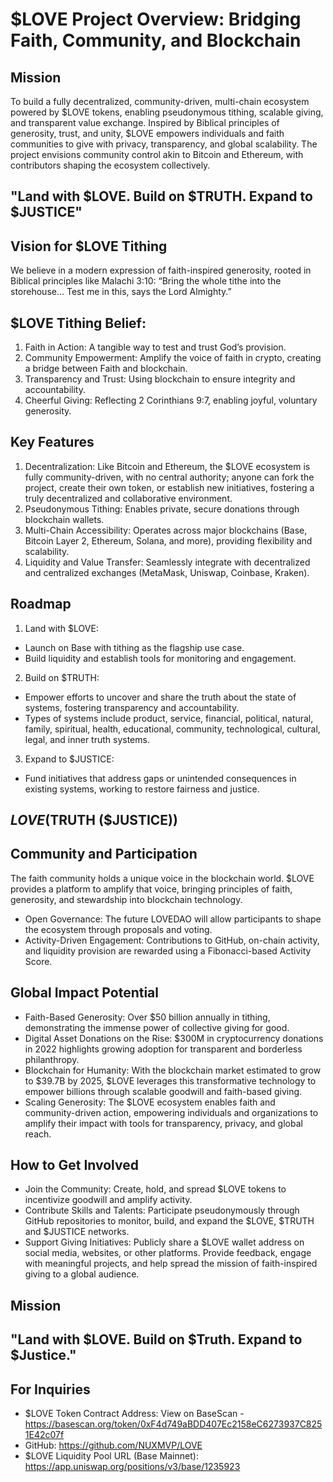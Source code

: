 # $LOVE Project Overview: Bridging Faith, Community, and Blockchain
## Mission
To build a fully decentralized, community-driven, multi-chain ecosystem powered by $LOVE tokens, enabling pseudonymous tithing, scalable giving, and transparent value exchange. Inspired by Biblical principles of generosity, trust, and unity, $LOVE empowers individuals and faith communities to give with privacy, transparency, and global scalability. The project envisions community control akin to Bitcoin and Ethereum, with contributors shaping the ecosystem collectively.

## "Land with $LOVE. Build on $TRUTH. Expand to $JUSTICE"

## Vision for $LOVE Tithing
We believe in a modern expression of faith-inspired generosity, rooted in Biblical principles like Malachi 3:10:
“Bring the whole tithe into the storehouse... Test me in this, says the Lord Almighty.”

## $LOVE Tithing Belief:
1. Faith in Action: A tangible way to test and trust God’s provision.
2. Community Empowerment: Amplify the voice of faith in crypto, creating a bridge between Faith and blockchain.
3. Transparency and Trust: Using blockchain to ensure integrity and accountability.
4. Cheerful Giving: Reflecting 2 Corinthians 9:7, enabling joyful, voluntary generosity.

## Key Features
1. Decentralization: Like Bitcoin and Ethereum, the $LOVE ecosystem is fully community-driven, with no central authority; anyone can fork the project, create their own token, or establish new initiatives, fostering a truly decentralized and collaborative environment.
2. Pseudonymous Tithing: Enables private, secure donations through blockchain wallets.
3. Multi-Chain Accessibility: Operates across major blockchains (Base, Bitcoin Layer 2, Ethereum, Solana, and more), providing flexibility and scalability.
4. Liquidity and Value Transfer: Seamlessly integrate with decentralized and centralized exchanges (MetaMask, Uniswap, Coinbase, Kraken).

## Roadmap
1. Land with $LOVE:
- Launch on Base with tithing as the flagship use case.
- Build liquidity and establish tools for monitoring and engagement.

2. Build on $TRUTH:
- Empower efforts to uncover and share the truth about the state of systems, fostering transparency and accountability.  
- Types of systems include product, service, financial, political, natural, family, spiritual, health, educational, community, technological, cultural, legal, and inner truth systems.

3. Expand to $JUSTICE:
- Fund initiatives that address gaps or unintended consequences in existing systems, working to restore fairness and justice.

## $LOVE ($TRUTH ($JUSTICE))

## Community and Participation
The faith community holds a unique voice in the blockchain world. $LOVE provides a platform to amplify that voice, bringing principles of faith, generosity, and stewardship into blockchain technology.
- Open Governance: The future LOVEDAO will allow participants to shape the ecosystem through proposals and voting.
- Activity-Driven Engagement: Contributions to GitHub, on-chain activity, and liquidity provision are rewarded using a Fibonacci-based Activity Score.

## Global Impact Potential
- Faith-Based Generosity: Over $50 billion annually in tithing, demonstrating the immense power of collective giving for good.
- Digital Asset Donations on the Rise: $300M in cryptocurrency donations in 2022 highlights growing adoption for transparent and borderless philanthropy.
- Blockchain for Humanity: With the blockchain market estimated to grow to $39.7B by 2025, $LOVE leverages this transformative technology to empower billions through scalable goodwill and faith-based giving.
- Scaling Generosity: The $LOVE ecosystem enables faith and community-driven action, empowering individuals and organizations to amplify their impact with tools for transparency, privacy, and global reach.

## How to Get Involved
- Join the Community:
   Create, hold, and spread $LOVE tokens to incentivize goodwill and amplify activity.
- Contribute Skills and Talents:
   Participate pseudonymously through GitHub repositories to monitor, build, and expand the $LOVE, $TRUTH and $JUSTICE networks.
- Support Giving Initiatives: Publicly share a $LOVE wallet address on social media, websites, or other platforms. Provide feedback, engage with meaningful projects, and help spread the mission of faith-inspired giving to a global audience.

## Mission
## "Land with $LOVE. Build on $Truth. Expand to $Justice."

## For Inquiries
- $LOVE Token Contract Address: View on BaseScan - https://basescan.org/token/0xF4d749aBDD407Ec2158eC6273937C8251E42c07f
- GitHub: https://github.com/NUXMVP/LOVE
- $LOVE Liquidity Pool URL (Base Mainnet): https://app.uniswap.org/positions/v3/base/1235923

